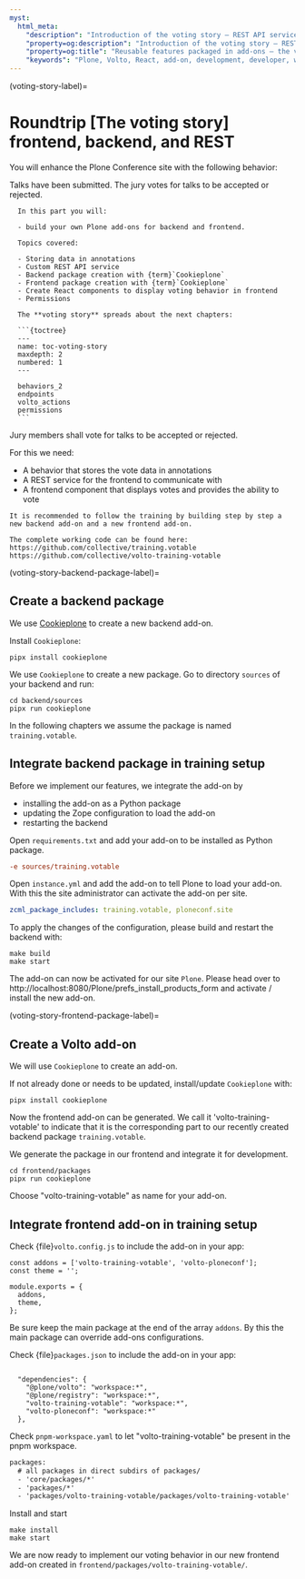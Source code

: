 ```yaml
---
myst:
  html_meta:
    "description": "Introduction of the voting story – REST API services and React components"
    "property=og:description": "Introduction of the voting story – REST API services and React components"
    "property=og:title": "Reusable features packaged in add-ons – the voting story"
    "keywords": "Plone, Volto, React, add-on, development, developer, women in IT, REST API"
---
```



(voting-story-label)=

# Roundtrip [The voting story] frontend, backend, and REST

You will enhance the Plone Conference site with the following behavior:

Talks have been submitted.
The jury votes for talks to be accepted or rejected.

````{card}
  In this part you will:
  
  - build your own Plone add-ons for backend and frontend.
  
  Topics covered:
  
  - Storing data in annotations
  - Custom REST API service
  - Backend package creation with {term}`Cookieplone`
  - Frontend package creation with {term}`Cookieplone`
  - Create React components to display voting behavior in frontend
  - Permissions
  
  The **voting story** spreads about the next chapters:
  
  ```{toctree}
  ---
  name: toc-voting-story
  maxdepth: 2
  numbered: 1
  ---

  behaviors_2
  endpoints
  volto_actions
  permissions
  ```
````


Jury members shall vote for talks to be accepted or rejected.

For this we need:

- A behavior that stores the vote data in annotations
- A REST service for the frontend to communicate with
- A frontend component that displays votes and provides the ability to vote

```{note}
It is recommended to follow the training by building step by step a new backend add-on and a new frontend add-on.

The complete working code can be found here:
https://github.com/collective/training.votable
https://github.com/collective/volto-training-votable
```


(voting-story-backend-package-label)=

## Create a backend package

We use [Cookieplone](https://github.com/plone/cookieplone) to create a new backend add-on.

Install `Cookieplone`:

```shell
pipx install cookieplone
```

We use `Cookieplone` to create a new package.
Go to directory `sources` of your backend and run:

```shell
cd backend/sources
pipx run cookieplone
```

In the following chapters we assume the package is named `training.votable`.


## Integrate backend package in training setup

Before we implement our features, we integrate the add-on by

- installing the add-on as a Python package
- updating the Zope configuration to load the add-on
- restarting the backend

Open `requirements.txt` and add your add-on to be installed as Python package.

```ini
-e sources/training.votable
```

Open `instance.yml` and add the add-on to tell Plone to load your add-on.
With this the site administrator can activate the add-on per site.

```yaml
zcml_package_includes: training.votable, ploneconf.site
```

To apply the changes of the configuration, please build and restart the backend with:

```shell
make build
make start
```

The add-on can now be activated for our site `Plone`.
Please head over to http://localhost:8080/Plone/prefs_install_products_form and activate / install the new add-on.


(voting-story-frontend-package-label)=

## Create a Volto add-on

We will use `Cookieplone` to create an add-on.

If not already done or needs to be updated, install/update `Cookieplone` with:

```shell
pipx install cookieplone
```

Now the frontend add-on can be generated.
We call it 'volto-training-votable' to indicate that it is the corresponding part to our recently created backend package `training.votable`.

We generate the package in our frontend and integrate it for development.

```shell
cd frontend/packages
pipx run cookieplone
```

Choose "volto-training-votable" as name for your add-on.

## Integrate frontend add-on in training setup

Check {file}`volto.config.js` to include the add-on in your app:

```shell
const addons = ['volto-training-votable', 'volto-ploneconf'];
const theme = '';

module.exports = {
  addons,
  theme,
};
```

Be sure keep the main package at the end of the array `addons`.
By this the main package can override add-ons configurations.

Check {file}`packages.json` to include the add-on in your app:

```shell

  "dependencies": {
    "@plone/volto": "workspace:*",
    "@plone/registry": "workspace:*",
    "volto-training-votable": "workspace:*",
    "volto-ploneconf": "workspace:*"
  },
```

Check `pnpm-workspace.yaml` to let "volto-training-votable" be present in the pnpm workspace.

```xml
packages:
  # all packages in direct subdirs of packages/
  - 'core/packages/*'
  - 'packages/*'
  - 'packages/volto-training-votable/packages/volto-training-votable'
```

Install and start

```shell
make install
make start
```

We are now ready to implement our voting behavior in our new frontend add-on created in `frontend/packages/volto-training-votable/`.
